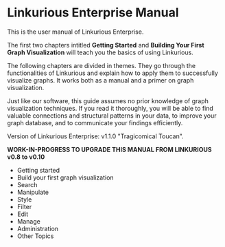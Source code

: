 Linkurious Enterprise Manual
============================

This is the user manual of Linkurious Enterprise.

The first two chapters intitled **Getting Started** and **Building Your First Graph Visualization** will teach you the basics of using Linkurious.

The following chapters are divided in themes. They go through the functionalities of Linkurious and explain how to apply them to successfully visualize graphs. It works both as a manual and a primer on graph visualization.

Just like our software, this guide assumes no prior knowledge of graph visualization techniques. If you read it thoroughly, you will be able to find valuable connections and structural patterns in your data, to improve your graph database, and to communicate your findings efficiently.

Version of Linkurious Enterprise: v1.1.0 "Tragicomical Toucan".

**WORK-IN-PROGRESS TO UPGRADE THIS MANUAL FROM LINKURIOUS v0.8 to v0.10**

- <i class="fa fa-check" style="color:#3c3;"></i><i class="octicon octicon-check" style="color:#3c3;"></i> Getting started
- <i class="fa fa-check" style="color:#3c3;"></i><i class="octicon octicon-check" style="color:#3c3;"></i> Build your first graph visualization
- <i class="fa fa-refresh" style="color:#f39c12;"></i><i class="octicon octicon-issue-reopened" style="color:#f39c12;"></i> Search
- <i class="fa fa-refresh" style="color:#f39c12;"></i><i class="octicon octicon-issue-reopened" style="color:#f39c12;"></i> Manipulate
- <i class="fa fa-refresh" style="color:#f39c12;"></i><i class="octicon octicon-issue-reopened" style="color:#f39c12;"></i> Style
- <i class="fa fa-refresh" style="color:#f39c12;"></i><i class="octicon octicon-issue-reopened" style="color:#f39c12;"></i> Filter
- <i class="fa fa-refresh" style="color:#f39c12;"></i><i class="octicon octicon-issue-reopened" style="color:#f39c12;"></i> Edit
- <i class="fa fa-refresh" style="color:#f39c12;"></i><i class="octicon octicon-issue-reopened" style="color:#f39c12;"></i> Manage
- <i class="fa fa-check" style="color:#3c3;"></i><i class="octicon octicon-check" style="color:#3c3;"></i> Administration
- <i class="fa fa-refresh" style="color:#f39c12;"></i><i class="octicon octicon-issue-reopened" style="color:#f39c12;"></i> Other Topics
